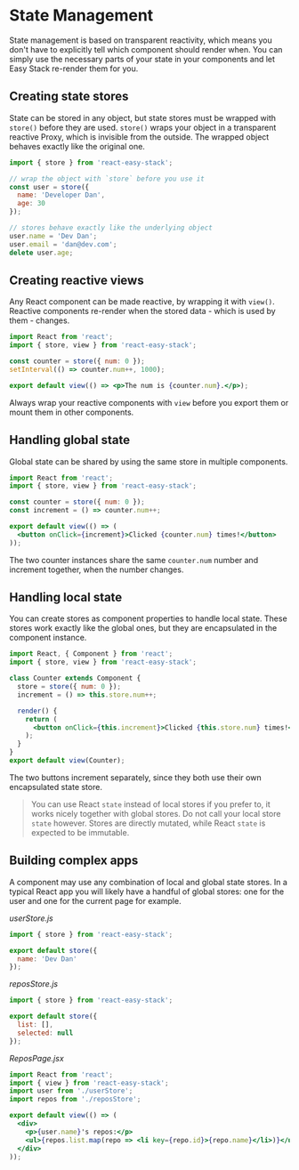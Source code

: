 # State Management

State management is based on transparent reactivity, which means you don't have to explicitly tell which component should render when. You can simply use the necessary parts of your state in your components and let Easy Stack re-render them for you.

## Creating state stores

State can be stored in any object, but state stores must be wrapped with `store()` before they are used. `store()` wraps your object in a transparent reactive Proxy, which is invisible from the outside. The wrapped object behaves exactly like the original one.

```js
import { store } from 'react-easy-stack';

// wrap the object with `store` before you use it
const user = store({
  name: 'Developer Dan',
  age: 30
});

// stores behave exactly like the underlying object
user.name = 'Dev Dan';
user.email = 'dan@dev.com';
delete user.age;
```

## Creating reactive views

Any React component can be made reactive, by wrapping it with `view()`. Reactive components re-render when the stored data - which is used by them - changes.

```jsx
import React from 'react';
import { store, view } from 'react-easy-stack';

const counter = store({ num: 0 });
setInterval(() => counter.num++, 1000);

export default view(() => <p>The num is {counter.num}.</p>);
```

<div id="basic-demo"></div>

Always wrap your reactive components with `view` before you export them or mount them in other components.

## Handling global state

Global state can be shared by using the same store in multiple components.

```jsx
import React from 'react';
import { store, view } from 'react-easy-stack';

const counter = store({ num: 0 });
const increment = () => counter.num++;

export default view(() => (
  <button onClick={increment}>Clicked {counter.num} times!</button>
));
```

<div id="global-demo"></div>

The two counter instances share the same `counter.num` number and increment together, when the number changes.

## Handling local state

You can create stores as component properties to handle local state. These stores work exactly like the global ones, but they are encapsulated in the component instance.

```jsx
import React, { Component } from 'react';
import { store, view } from 'react-easy-stack';

class Counter extends Component {
  store = store({ num: 0 });
  increment = () => this.store.num++;

  render() {
    return (
      <button onClick={this.increment}>Clicked {this.store.num} times!</button>
    );
  }
}
export default view(Counter);
```

<div id="local-demo"></div>

The two buttons increment separately, since they both use their own encapsulated state store.

> You can use React `state` instead of local stores if you prefer to, it works nicely together with global stores. Do not call your local store `state` however. Stores are directly mutated, while React `state` is expected to be immutable.

## Building complex apps

A component may use any combination of local and global state stores. In a typical React app you will likely have a handful of global stores: one for the user and one for the current page for example.

_userStore.js_

```js
import { store } from 'react-easy-stack';

export default store({
  name: 'Dev Dan'
});
```

_reposStore.js_

```js
import { store } from 'react-easy-stack';

export default store({
  list: [],
  selected: null
});
```

_ReposPage.jsx_

```jsx
import React from 'react';
import { view } from 'react-easy-stack';
import user from './userStore';
import repos from './reposStore';

export default view(() => (
  <div>
    <p>{user.name}'s repos:</p>
    <ul>{repos.list.map(repo => <li key={repo.id}>{repo.name}</li>)}</ul>
  </div>
));
```
